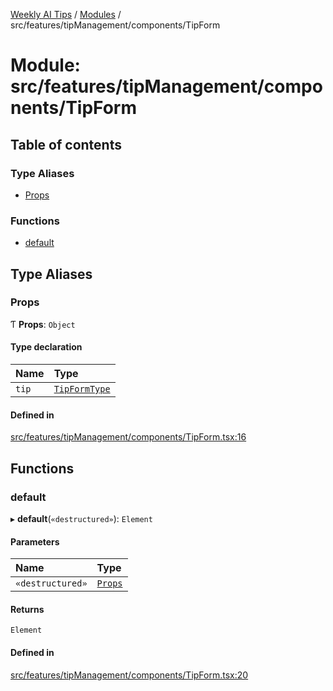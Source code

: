 [Weekly AI Tips](../README.md) / [Modules](../modules.md) / src/features/tipManagement/components/TipForm

# Module: src/features/tipManagement/components/TipForm

## Table of contents

### Type Aliases

- [Props](src_features_tipManagement_components_TipForm.md#props)

### Functions

- [default](src_features_tipManagement_components_TipForm.md#default)

## Type Aliases

### Props

Ƭ **Props**: `Object`

#### Type declaration

| Name | Type |
| :------ | :------ |
| `tip` | [`TipFormType`](src_features_tipManagement_types_TipEntity.md#tipformtype) |

#### Defined in

[src/features/tipManagement/components/TipForm.tsx:16](https://github.com/alexsoyes/weekly-ai-tips/blob/a5c5a395ae8c55cfba018def4dd85212d123191c/src/features/tipManagement/components/TipForm.tsx#L16)

## Functions

### default

▸ **default**(`«destructured»`): `Element`

#### Parameters

| Name | Type |
| :------ | :------ |
| `«destructured»` | [`Props`](src_features_tipManagement_components_TipForm.md#props) |

#### Returns

`Element`

#### Defined in

[src/features/tipManagement/components/TipForm.tsx:20](https://github.com/alexsoyes/weekly-ai-tips/blob/a5c5a395ae8c55cfba018def4dd85212d123191c/src/features/tipManagement/components/TipForm.tsx#L20)
